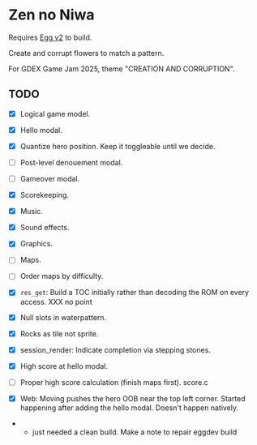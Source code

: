 # Zen no Niwa

Requires [Egg v2](https://github.com/aksommerville/egg2) to build.

Create and corrupt flowers to match a pattern.

For GDEX Game Jam 2025, theme "CREATION AND CORRUPTION".

## TODO

 - [x] Logical game model.
 - [x] Hello modal.
 - [x] Quantize hero position. Keep it toggleable until we decide.
 - [ ] Post-level denouement modal.
 - [ ] Gameover modal.
 - [x] Scorekeeping.
 - [x] Music.
 - [x] Sound effects.
 - [x] Graphics.
 - [ ] Maps.
 - [ ] Order maps by difficulty.
 - [x] `res_get`: Build a TOC initially rather than decoding the ROM on every access. XXX no point
 - [x] Null slots in waterpattern.
 - [x] Rocks as tile not sprite.
 - [x] session_render: Indicate completion via stepping stones.
 - [x] High score at hello modal.
 - [ ] Proper high score calculation (finish maps first). score.c
 
 - [x] Web: Moving pushes the hero OOB near the top left corner. Started happening after adding the hello modal. Doesn't happen natively.
 - - just needed a clean build. Make a note to repair eggdev build
